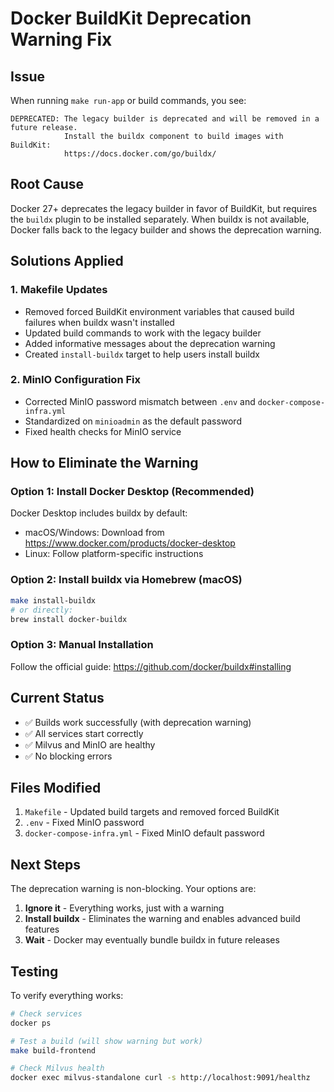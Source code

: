 # Docker BuildKit Deprecation Warning Fix

## Issue
When running `make run-app` or build commands, you see:
```
DEPRECATED: The legacy builder is deprecated and will be removed in a future release.
            Install the buildx component to build images with BuildKit:
            https://docs.docker.com/go/buildx/
```

## Root Cause
Docker 27+ deprecates the legacy builder in favor of BuildKit, but requires the `buildx` plugin to be installed separately. When buildx is not available, Docker falls back to the legacy builder and shows the deprecation warning.

## Solutions Applied

### 1. Makefile Updates
- Removed forced BuildKit environment variables that caused build failures when buildx wasn't installed
- Updated build commands to work with the legacy builder
- Added informative messages about the deprecation warning
- Created `install-buildx` target to help users install buildx

### 2. MinIO Configuration Fix
- Corrected MinIO password mismatch between `.env` and `docker-compose-infra.yml`
- Standardized on `minioadmin` as the default password
- Fixed health checks for MinIO service

## How to Eliminate the Warning

### Option 1: Install Docker Desktop (Recommended)
Docker Desktop includes buildx by default:
- macOS/Windows: Download from https://www.docker.com/products/docker-desktop
- Linux: Follow platform-specific instructions

### Option 2: Install buildx via Homebrew (macOS)
```bash
make install-buildx
# or directly:
brew install docker-buildx
```

### Option 3: Manual Installation
Follow the official guide: https://github.com/docker/buildx#installing

## Current Status
- ✅ Builds work successfully (with deprecation warning)
- ✅ All services start correctly
- ✅ Milvus and MinIO are healthy
- ✅ No blocking errors

## Files Modified
1. `Makefile` - Updated build targets and removed forced BuildKit
2. `.env` - Fixed MinIO password
3. `docker-compose-infra.yml` - Fixed MinIO default password

## Next Steps
The deprecation warning is non-blocking. Your options are:
1. **Ignore it** - Everything works, just with a warning
2. **Install buildx** - Eliminates the warning and enables advanced build features
3. **Wait** - Docker may eventually bundle buildx in future releases

## Testing
To verify everything works:
```bash
# Check services
docker ps

# Test a build (will show warning but work)
make build-frontend

# Check Milvus health
docker exec milvus-standalone curl -s http://localhost:9091/healthz
```
